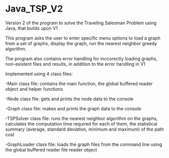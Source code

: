 # Java_TSP_V2
Version 2 of the program to solve the Traveling Salesman Problem using Java, that builds upon V1


This program asks the user to enter specific menu options to load a graph from a set of graphs, display the graph, run the nearest neighbor greedy algorithm.


The program also contains error handling for inccorectly loading graphs, non-existent files and results, in addition to the error handling in V1


Implemented using 4 class files:

-Main class file: contains the main function, the global buffered reader object and helper functions

-Node class file: gets and prints the node data to the console

-Graph class file: makes and prints the graph data to the console

-TSPSolver class file: runs the nearest neighbor algorithm on the graphs, calculates the computation time required for each of them, the statistical summary (average, standard deviation, minimum and maximum) of the path cost

-GraphLoader class file: loads the graph files from the command line using the global buffered reader file reader object

